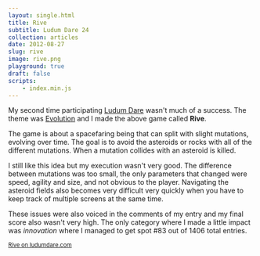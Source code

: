 ```yaml
---
layout: single.html
title: Rive
subtitle: Ludum Dare 24
collection: articles
date: 2012-08-27
slug: rive
image: rive.png
playground: true
draft: false
scripts:
	- index.min.js
---
```


My second time participating [Ludum Dare](http://ludumdare.com/compo) wasn't much of a success. The theme was [Evolution](http://ludumdare.com/compo/ludum-dare-24/?action=preview) and I made the above game called __Rive__.

The game is about a spacefaring being that can split with slight mutations, evolving over time. The goal is to avoid the asteroids or rocks with all of the different mutations. When a mutation collides with an asteroid is killed.

I still like this idea but my execution wasn't very good. The difference between mutations was too small, the only parameters that changed were speed, agility and size, and not obvious to the player. Navigating the asteroid fields also becomes very difficult very quickly when you have to keep track of multiple screens at the same time.

These issues were also voiced in the comments of my entry and my final score also wasn't very high. The only category where I made a little impact was _innovation_ where I managed to get spot #83 out of 1406 total entries.

<small>[Rive on ludumdare.com](http://ludumdare.com/compo/ludum-dare-24/?action=preview&uid=7326)<small>